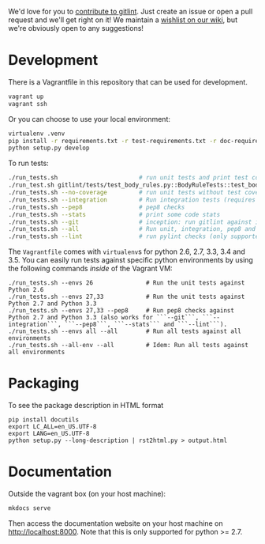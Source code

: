 We'd love for you to [contribute to gitlint](https://github.com/jorisroovers/gitlint).
Just create an issue or open a pull request and we'll get right on it!
We maintain a [wishlist on our wiki](https://github.com/jorisroovers/gitlint/wiki/Wishlist),
but we're obviously open to any suggestions!

# Development #

There is a Vagrantfile in this repository that can be used for development.
```bash
vagrant up
vagrant ssh
```

Or you can choose to use your local environment:

```bash
virtualenv .venv
pip install -r requirements.txt -r test-requirements.txt -r doc-requirements.txt
python setup.py develop
```

To run tests:
```bash
./run_tests.sh                       # run unit tests and print test coverage
./run_test.sh gitlint/tests/test_body_rules.py::BodyRuleTests::test_body_missing # run a single test
./run_tests.sh --no-coverage         # run unit tests without test coverage
./run_tests.sh --integration         # Run integration tests (requires that you have gitlint installed)
./run_tests.sh --pep8                # pep8 checks
./run_tests.sh --stats               # print some code stats
./run_tests.sh --git                 # inception: run gitlint against itself
./run_tests.sh --all                 # Run unit, integration, pep8 and gitlint checks
./run_tests.sh --lint                # run pylint checks (only supported on python 2.7)
```

The ```Vagrantfile``` comes with ```virtualenv```s for python 2.6, 2.7, 3.3, 3.4 and 3.5.
You can easily run tests against specific python environments by using the following commands *inside* of the Vagrant VM:
```
./run_tests.sh --envs 26               # Run the unit tests against Python 2.6
./run_tests.sh --envs 27,33            # Run the unit tests against Python 2.7 and Python 3.3
./run_tests.sh --envs 27,33 --pep8     # Run pep8 checks against Python 2.7 and Python 3.3 (also works for ```--git```, ```--integration```, ```--pep8```, ```--stats``` and ```--lint```).
./run_tests.sh --envs all --all        # Run all tests against all environments
./run_tests.sh --all-env --all         # Idem: Run all tests against all environments
```

# Packaging #

To see the package description in HTML format
```
pip install docutils
export LC_ALL=en_US.UTF-8
export LANG=en_US.UTF-8
python setup.py --long-description | rst2html.py > output.html
```

# Documentation #
Outside the vagrant box (on your host machine):
```bash
mkdocs serve
```

Then access the documentation website on your host machine on [http://localhost:8000]().
Note that this is only supported for python >= 2.7.
